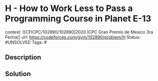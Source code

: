 # H - How to Work Less to Pass a Programming Course in Planet E-13

contest: [[CFICPC/102890/102890|2020 ICPC Gran Premio de Mexico 3ra Fecha]]
url: https://codeforces.com/gym/102890/problem/H
Status: #UNSOLVED
Tags: #

## Description

## Solution


